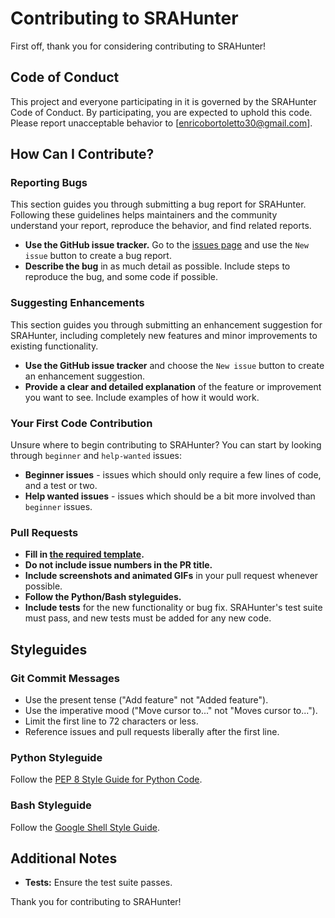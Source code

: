 # Contributing to SRAHunter

First off, thank you for considering contributing to SRAHunter! 

## Code of Conduct
This project and everyone participating in it is governed by the SRAHunter Code of Conduct. By participating, you are expected to uphold this code. Please report unacceptable behavior to [enricobortoletto30@gmail.com].

## How Can I Contribute?

### Reporting Bugs
This section guides you through submitting a bug report for SRAHunter. Following these guidelines helps maintainers and the community understand your report, reproduce the behavior, and find related reports.

- **Use the GitHub issue tracker.** Go to the [issues page](https://github.com/enriconeko/SRAHunter/issues) and use the `New issue` button to create a bug report.
- **Describe the bug** in as much detail as possible. Include steps to reproduce the bug, and some code if possible.

### Suggesting Enhancements
This section guides you through submitting an enhancement suggestion for SRAHunter, including completely new features and minor improvements to existing functionality.

- **Use the GitHub issue tracker** and choose the `New issue` button to create an enhancement suggestion.
- **Provide a clear and detailed explanation** of the feature or improvement you want to see. Include examples of how it would work.

### Your First Code Contribution
Unsure where to begin contributing to SRAHunter? You can start by looking through `beginner` and `help-wanted` issues:

- **Beginner issues** - issues which should only require a few lines of code, and a test or two.
- **Help wanted issues** - issues which should be a bit more involved than `beginner` issues.

### Pull Requests
- **Fill in [the required template](PULL_REQUEST_TEMPLATE.md).**
- **Do not include issue numbers in the PR title.**
- **Include screenshots and animated GIFs** in your pull request whenever possible.
- **Follow the Python/Bash styleguides.**
- **Include tests** for the new functionality or bug fix. SRAHunter's test suite must pass, and new tests must be added for any new code.

## Styleguides
### Git Commit Messages
- Use the present tense ("Add feature" not "Added feature").
- Use the imperative mood ("Move cursor to..." not "Moves cursor to...").
- Limit the first line to 72 characters or less.
- Reference issues and pull requests liberally after the first line.

### Python Styleguide
Follow the [PEP 8 Style Guide for Python Code](https://www.python.org/dev/peps/pep-0008/).

### Bash Styleguide
Follow the [Google Shell Style Guide](https://google.github.io/styleguide/shellguide.html).

## Additional Notes
- **Tests:** Ensure the test suite passes.

Thank you for contributing to SRAHunter!

